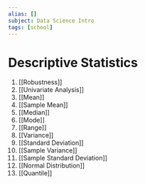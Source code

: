 ```yaml
---
alias: []
subject: Data Science Intro
tags: [school]
---
```

# Descriptive Statistics

1. [[Robustness]]
2. [[Univariate Analysis]]
3. [[Mean]]
4. [[Sample Mean]]
5. [[Median]]
6. [[Mode]]
7. [[Range]]
8. [[Variance]]
9. [[Standard Deviation]]
10. [[Sample Variance]]
11. [[Sample Standard Deviation]]
12. [[Normal Distribution]]
13. [[Quantile]]